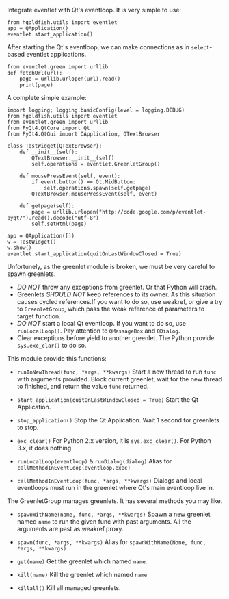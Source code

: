 Integrate eventlet with Qt's eventloop.
It is very simple to use:

    from hgoldfish.utils import eventlet
    app = QApplication()
    eventlet.start_application()
  
After starting the Qt's eventloop, we can make connections as in `select`-based eventlet applications.

    from eventlet.green import urllib
    def fetchUrl(url):
        page = urllib.urlopen(url).read()
        print(page)

A complete simple example:

    import logging; logging.basicConfig(level = logging.DEBUG)
    from hgoldfish.utils import eventlet
    from eventlet.green import urllib
    from PyQt4.QtCore import Qt
    from PyQt4.QtGui import QApplication, QTextBrowser
    
    class TestWidget(QTextBrowser):
        def __init__(self):
            QTextBrowser.__init__(self)
            self.operations = eventlet.GreenletGroup()
    
        def mousePressEvent(self, event):
            if event.button() == Qt.MidButton:
                self.operations.spawn(self.getpage)
            QTextBrowser.mousePressEvent(self, event)
    
        def getpage(self):
            page = urllib.urlopen("http://code.google.com/p/eventlet-pyqt/").read().decode("utf-8")
            self.setHtml(page)
    
    app = QApplication([])
    w = TestWidget()
    w.show()
    eventlet.start_application(quitOnLastWindowClosed = True)

Unfortunely, as the greenlet module is broken, we must be very careful to spawn greenlets.

  * *DO NOT* throw any exceptions from greenlet. Or that Python will crash.
  * Greenlets *SHOULD NOT* keep references to its owner. As this situation causes cycled references.If you want to do so, use weakref, or give a try to `GreenletGroup`, which pass the weak reference of parameters to target function.
  * *DO NOT* start a local Qt eventloop. If you want to do so, use `runLocalLoop()`. Pay attention to `QMessageBox` and `QDialog`.
  * Clear exceptions before yield to another greenlet. The Python provide `sys.exc_clar()` to do so.

This module provide this functions:

  * `runInNewThread(func, *args, **kwargs)`
    Start a new thread to run `func` with arguments provided. Block current greenlet, wait for the new thread to finished, and return the value `func` returned.

  * `start_application(quitOnLastWindowClosed = True)`
    Start the Qt Application.

  * `stop_application()`
    Stop the Qt Application. Wait 1 second for greenlets to stop.

  * `exc_clear()`
    For Python 2.x version, it is `sys.exc_clear()`. For Python 3.x, it does nothing.

  * `runLocalLoop(eventloop)` & `runDialog(dialog)`
    Alias for `callMethodInEventLoop(eventloop.exec)`

  * `callMethodInEventLoop(func, *args, **kwargs)`
    Dialogs and local eventloops must run in the greenlet where Qt's main eventloop live in.

The GreenletGroup manages greenlets. It has several methods you may like.

  * `spawnWithName(name, func, *args, **kwargs)`
    Spawn a new greenlet named `name` to run the given func with past arguments. All the arguments are past as weakref.proxy.

  * `spawn(func, *args, **kwargs)`
    Alias for `spawnWithName(None, func, *args, **kwargs)`

  * `get(name)`
    Get the greenlet which named `name`.

  * `kill(name)`
    Kill the greenlet which named `name`

  * `killall()`
    Kill all managed greenlets.
